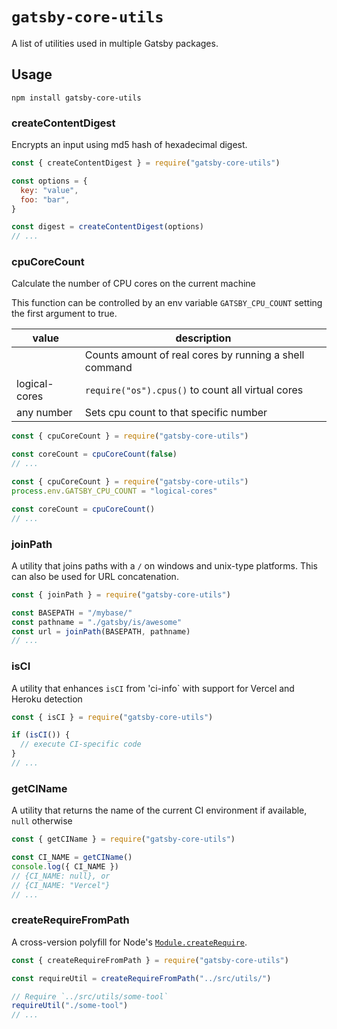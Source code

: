 # `gatsby-core-utils`

A list of utilities used in multiple Gatsby packages.

## Usage

```shell
npm install gatsby-core-utils
```

### createContentDigest

Encrypts an input using md5 hash of hexadecimal digest.

```js
const { createContentDigest } = require("gatsby-core-utils")

const options = {
  key: "value",
  foo: "bar",
}

const digest = createContentDigest(options)
// ...
```

### cpuCoreCount

Calculate the number of CPU cores on the current machine

This function can be controlled by an env variable `GATSBY_CPU_COUNT` setting the first argument to true.

| value         | description                                            |
| ------------- | ------------------------------------------------------ |
|               | Counts amount of real cores by running a shell command |
| logical-cores | `require("os").cpus()` to count all virtual cores      |
| any number    | Sets cpu count to that specific number                 |

```js
const { cpuCoreCount } = require("gatsby-core-utils")

const coreCount = cpuCoreCount(false)
// ...
```

```js
const { cpuCoreCount } = require("gatsby-core-utils")
process.env.GATSBY_CPU_COUNT = "logical-cores"

const coreCount = cpuCoreCount()
// ...
```

### joinPath

A utility that joins paths with a `/` on windows and unix-type platforms. This can also be used for URL concatenation.

```js
const { joinPath } = require("gatsby-core-utils")

const BASEPATH = "/mybase/"
const pathname = "./gatsby/is/awesome"
const url = joinPath(BASEPATH, pathname)
// ...
```

### isCI

A utility that enhances `isCI` from 'ci-info` with support for Vercel and Heroku detection

```js
const { isCI } = require("gatsby-core-utils")

if (isCI()) {
  // execute CI-specific code
}
// ...
```

### getCIName

A utility that returns the name of the current CI environment if available, `null` otherwise

```js
const { getCIName } = require("gatsby-core-utils")

const CI_NAME = getCIName()
console.log({ CI_NAME })
// {CI_NAME: null}, or
// {CI_NAME: "Vercel"}
// ...
```

### createRequireFromPath

A cross-version polyfill for Node's [`Module.createRequire`](https://nodejs.org/api/modules.html#modules_module_createrequire_filename).

```js
const { createRequireFromPath } = require("gatsby-core-utils")

const requireUtil = createRequireFromPath("../src/utils/")

// Require `../src/utils/some-tool`
requireUtil("./some-tool")
// ...
```
